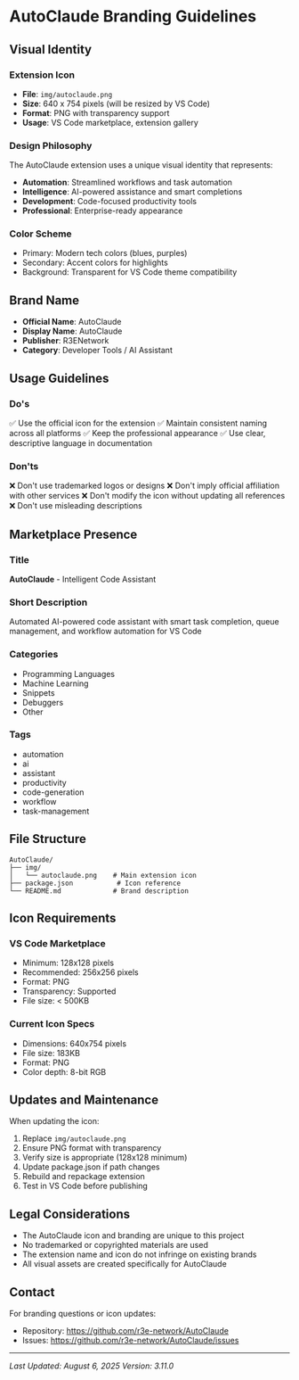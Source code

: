 # AutoClaude Branding Guidelines

## Visual Identity

### Extension Icon
- **File**: `img/autoclaude.png`
- **Size**: 640 x 754 pixels (will be resized by VS Code)
- **Format**: PNG with transparency support
- **Usage**: VS Code marketplace, extension gallery

### Design Philosophy
The AutoClaude extension uses a unique visual identity that represents:
- **Automation**: Streamlined workflows and task automation
- **Intelligence**: AI-powered assistance and smart completions
- **Development**: Code-focused productivity tools
- **Professional**: Enterprise-ready appearance

### Color Scheme
- Primary: Modern tech colors (blues, purples)
- Secondary: Accent colors for highlights
- Background: Transparent for VS Code theme compatibility

## Brand Name
- **Official Name**: AutoClaude
- **Display Name**: AutoClaude
- **Publisher**: R3ENetwork
- **Category**: Developer Tools / AI Assistant

## Usage Guidelines

### Do's
✅ Use the official icon for the extension
✅ Maintain consistent naming across all platforms
✅ Keep the professional appearance
✅ Use clear, descriptive language in documentation

### Don'ts
❌ Don't use trademarked logos or designs
❌ Don't imply official affiliation with other services
❌ Don't modify the icon without updating all references
❌ Don't use misleading descriptions

## Marketplace Presence

### Title
**AutoClaude** - Intelligent Code Assistant

### Short Description
Automated AI-powered code assistant with smart task completion, queue management, and workflow automation for VS Code

### Categories
- Programming Languages
- Machine Learning
- Snippets
- Debuggers
- Other

### Tags
- automation
- ai
- assistant
- productivity
- code-generation
- workflow
- task-management

## File Structure
```
AutoClaude/
├── img/
│   └── autoclaude.png    # Main extension icon
├── package.json           # Icon reference
└── README.md             # Brand description
```

## Icon Requirements

### VS Code Marketplace
- Minimum: 128x128 pixels
- Recommended: 256x256 pixels
- Format: PNG
- Transparency: Supported
- File size: < 500KB

### Current Icon Specs
- Dimensions: 640x754 pixels
- File size: 183KB
- Format: PNG
- Color depth: 8-bit RGB

## Updates and Maintenance

When updating the icon:
1. Replace `img/autoclaude.png`
2. Ensure PNG format with transparency
3. Verify size is appropriate (128x128 minimum)
4. Update package.json if path changes
5. Rebuild and repackage extension
6. Test in VS Code before publishing

## Legal Considerations

- The AutoClaude icon and branding are unique to this project
- No trademarked or copyrighted materials are used
- The extension name and icon do not infringe on existing brands
- All visual assets are created specifically for AutoClaude

## Contact

For branding questions or icon updates:
- Repository: https://github.com/r3e-network/AutoClaude
- Issues: https://github.com/r3e-network/AutoClaude/issues

---

*Last Updated: August 6, 2025*
*Version: 3.11.0*